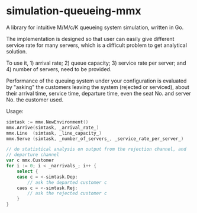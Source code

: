 # simulation-queueing-mmx
A library for intuitive M/M/c/K queueing system simulation, written in Go.

The implementation is designed so that user can easily give different service rate for many servers, which is a difficult problem to get analytical solution.

To use it, 1) arrival rate; 2) queue capacity; 3) service rate per server; and 4) number of servers, need to be provided.

Performance of the queuing system under your configuration is evaluated by "asking" the customers leaving the system (rejected or serviced), about their arrival time, service time, departure time, even the seat No. and server No. the customer used.

Usage:
```go
simtask := mmx.NewEnvironment()
mmx.Arrive(simtask, _arrival_rate_)
mmx.Line  (simtask, _line_capacity_)
mmx.Serve (simtask, _number_of_servers_, _service_rate_per_server_)

// do statistical analysis on output from the rejection channel, and
// departure channel
var c mmx.Customer
for i := 0; i < _narrivals_; i++ {
	select {
	case c = <-simtask.Dep:
		// ask the departed customer c
	caes c = <-simtask.Rej:
		// ask the rejected customer c
	}
}
```

